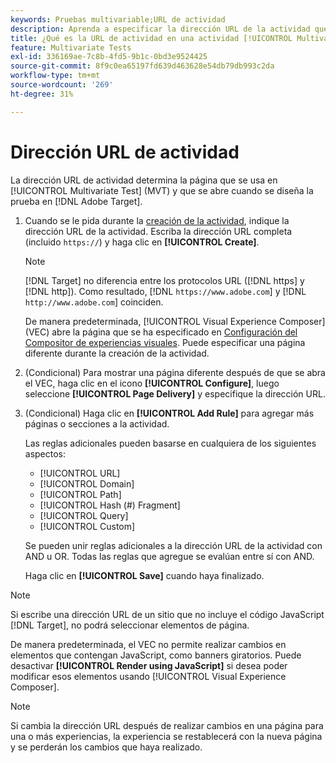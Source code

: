 ```yaml
---
keywords: Pruebas multivariable;URL de actividad
description: Aprenda a especificar la dirección URL de la actividad que determina la página que se usa en la prueba y que se abre cuando se diseña la actividad [!UICONTROL Multivariate Test] mediante  [!DNL Adobe Target].
title: ¿Qué es la URL de actividad en una actividad [!UICONTROL Multivariate Test] (MVT)?
feature: Multivariate Tests
exl-id: 336169ae-7c8b-4fd5-9b1c-0bd3e9524425
source-git-commit: 8f9c0ea65197fd639d463628e54db79db993c2da
workflow-type: tm+mt
source-wordcount: '269'
ht-degree: 31%

---
```


# Dirección URL de actividad

La dirección URL de actividad determina la página que se usa en [!UICONTROL Multivariate Test] (MVT) y que se abre cuando se diseña la prueba en [!DNL Adobe Target].

1. Cuando se le pida durante la [creación de la actividad](/help/main/c-activities/c-multivariate-testing/t-create-multivariate-test/create-multivariate-test.md), indique la dirección URL de la actividad. Escriba la dirección URL completa (incluido `https://`) y haga clic en **[!UICONTROL Create]**.

   >[!NOTE]
   >
   >[!DNL Target] no diferencia entre los protocolos URL ([!DNL https] y [!DNL http]). Como resultado, [!DNL `https://www.adobe.com`] y [!DNL `http://www.adobe.com`] coinciden.

   De manera predeterminada, [!UICONTROL Visual Experience Composer] (VEC) abre la página que se ha especificado en [Configuración del Compositor de experiencias visuales](/help/main/administrating-target/visual-experience-composer-set-up.md). Puede especificar una página diferente durante la creación de la actividad.

1. (Condicional) Para mostrar una página diferente después de que se abra el VEC, haga clic en el icono **[!UICONTROL Configure]**, luego seleccione **[!UICONTROL Page Delivery]** y especifique la dirección URL.

1. (Condicional) Haga clic en **[!UICONTROL Add Rule]** para agregar más páginas o secciones a la actividad.

   Las reglas adicionales pueden basarse en cualquiera de los siguientes aspectos:

   * [!UICONTROL  URL]
   * [!UICONTROL Domain]
   * [!UICONTROL Path]
   * [!UICONTROL Hash (#) Fragment]
   * [!UICONTROL Query]
   * [!UICONTROL Custom]

   Se pueden unir reglas adicionales a la dirección URL de la actividad con AND u OR. Todas las reglas que agregue se evalúan entre sí con AND.

   Haga clic en **[!UICONTROL Save]** cuando haya finalizado.

>[!NOTE]
>
>Si escribe una dirección URL de un sitio que no incluye el código JavaScript [!DNL Target], no podrá seleccionar elementos de página.
>
>De manera predeterminada, el VEC no permite realizar cambios en elementos que contengan JavaScript, como banners giratorios. Puede desactivar **[!UICONTROL Render using JavaScript]** si desea poder modificar esos elementos usando [!UICONTROL Visual Experience Composer].

>[!NOTE]
>
>Si cambia la dirección URL después de realizar cambios en una página para una o más experiencias, la experiencia se restablecerá con la nueva página y se perderán los cambios que haya realizado.

